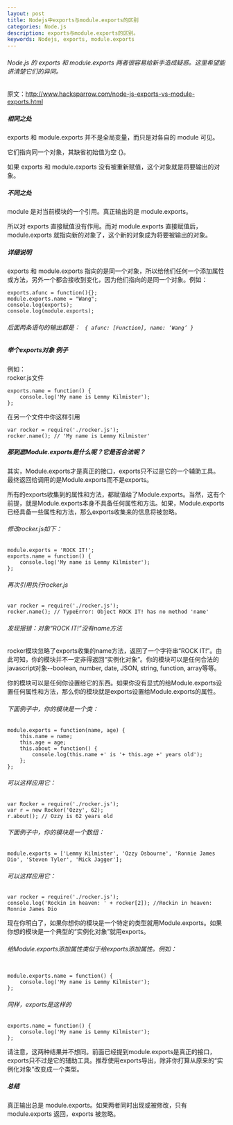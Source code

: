 ```yaml
---
layout: post
title: Nodejs中exports与module.exports的区别
categories: Node.js
description: exports与module.exports的区别。
keywords: Nodejs, exports, module.exports
---
```

 
###### Node.js 的 exports 和 module.exports 两者很容易给新手造成疑惑。这里希望能讲清楚它们的异同。      

原文：http://www.hacksparrow.com/node-js-exports-vs-module-exports.html   

##### 相同之处

exports 和 module.exports 并不是全局变量，而只是对各自的 module 可见。       

它们指向同一个对象，其缺省初始值为空 {}。       

如果 exports 和 module.exports 没有被重新赋值，这个对象就是将要输出的对象。       

##### 不同之处       

module 是对当前模块的一个引用。真正输出的是 module.exports。       

所以对 exports 直接赋值没有作用。而对 module.exports 直接赋值后，module.exports 就指向新的对象了，这个新的对象成为将要被输出的对象。       

##### 详细说明       

exports 和 module.exports 指向的是同一个对象，所以给他们任何一个添加属性或方法，另外一个都会接收到变化，因为他们指向的是同一个对象。例如：       
```
exports.afunc = function(){};
module.exports.name = "Wang";
console.log(exports);
console.log(module.exports);
```
###### 后面两条语句的输出都是： <code> { afunc: [Function], name: ‘Wang’ } </code>        

##### 举个exports对象 例子          

例如：     
rocker.js文件       
```
exports.name = function() {
    console.log('My name is Lemmy Kilmister');
};
```
在另一个文件中你这样引用       
```
var rocker = require('./rocker.js');
rocker.name(); // 'My name is Lemmy Kilmister'
```

##### 那到底Module.exports是什么呢？它是否合法呢？       

其实，Module.exports才是真正的接口，exports只不过是它的一个辅助工具。　最终返回给调用的是Module.exports而不是exports。       

所有的exports收集到的属性和方法，都赋值给了Module.exports。当然，这有个前提，就是Module.exports本身不具备任何属性和方法。如果，Module.exports已经具备一些属性和方法，那么exports收集来的信息将被忽略。       

###### 修改rocker.js如下：       
```
module.exports = 'ROCK IT!';
exports.name = function() {
    console.log('My name is Lemmy Kilmister');
};
```

###### 再次引用执行rocker.js       

```
var rocker = require('./rocker.js');
rocker.name(); // TypeError: Object ROCK IT! has no method 'name'
```

###### 发现报错：对象“ROCK IT!”没有name方法       

rocker模块忽略了exports收集的name方法，返回了一个字符串“ROCK IT!”。由此可知，你的模块并不一定非得返回“实例化对象”。你的模块可以是任何合法的javascript对象--boolean, number, date, JSON, string, function, array等等。       

你的模块可以是任何你设置给它的东西。如果你没有显式的给Module.exports设置任何属性和方法，那么你的模块就是exports设置给Module.exports的属性。       


###### 下面例子中，你的模块是一个类：       
```
module.exports = function(name, age) {
    this.name = name;
    this.age = age;
    this.about = function() {
        console.log(this.name +' is '+ this.age +' years old');
    };
};
```

###### 可以这样应用它：       
```
var Rocker = require('./rocker.js');
var r = new Rocker('Ozzy', 62);
r.about(); // Ozzy is 62 years old
```
       
###### 下面例子中，你的模块是一个数组：       
```
module.exports = ['Lemmy Kilmister', 'Ozzy Osbourne', 'Ronnie James Dio', 'Steven Tyler', 'Mick Jagger'];
```
###### 可以这样应用它：       
```
var rocker = require('./rocker.js');
console.log('Rockin in heaven: ' + rocker[2]); //Rockin in heaven: Ronnie James Dio
```

现在你明白了，如果你想你的模块是一个特定的类型就用Module.exports。如果你想的模块是一个典型的“实例化对象”就用exports。       

###### 给Module.exports添加属性类似于给exports添加属性。例如：       
```

module.exports.name = function() {
    console.log('My name is Lemmy Kilmister');
};
```
###### 同样，exports是这样的       
```
exports.name = function() {
    console.log('My name is Lemmy Kilmister');
};
```
请注意，这两种结果并不想同。前面已经提到module.exports是真正的接口，exports只不过是它的辅助工具。推荐使用exports导出，除非你打算从原来的“实例化对象”改变成一个类型。       
##### 总结       

真正输出总是 module.exports。如果两者同时出现或被修改，只有 module.exports 返回，exports 被忽略。       
